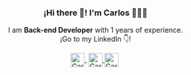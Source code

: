  
<p align="center" width="300">
   <!--<img align="center" width="200" style='border-radius:50%' src="https://media.licdn.com/dms/image/C4D03AQHE2VQiiwPnIQ/profile-displayphoto-shrink_200_200/0/1647927967355?e=1687996800&v=beta&t=oBoIwDsURUKrEbYKN6qTfWRbCrQ95gxuGL6UIAhx7l8" />-->
   <h3 align="center">¡Hi there 👋! I'm Carlos 👨🏻‍💻</h3>
</p>

<p align="center">I am <strong>Back-end Developer</strong> with 1 years of experience.<br />¡Go to my LinkedIn 👇!</p>
<p align="center">
   <a href="https://www.linkedin.com/in/carlos-mendoza-g%C3%B3mez-149594204/" target="_blank" style='margin-right:4px'>
    <img align="center" src="https://cdn.jsdelivr.net/npm/simple-icons@3.0.1/icons/linkedin.svg" alt="Carlos Andres Mendoza" height="28px" width="28px" />
  </a>
 <a href="https://app.aluracursos.com/user/andres-mendoza022002" target="_blank" style='margin-right:4px'>
    <img align="center" src="https://app.aluracursos.com/assets/images/logos/logo-aluraespanhol.svg" alt="Carlos Andres Mendoza" height="28px" width="28px" />
    <img align="center" src="https://cdn2.gnarususercontent.com.br/6/449886/e4621638-6168-4948-a623-76dcfdefd99c.png" alt="Carlos Andres Mendoza" height="28px" width="28px" />
  </a>
</p>

<!--
**Carlos200202/Carlos200202** is a ✨ _special_ ✨ repository because its `README.md` (this file) appears on your GitHub profile.

Here are some ideas to get you started:

- 🔭 I’m currently working on ...
- 🌱 I’m currently learning ...
- 👯 I’m looking to collaborate on ...
- 🤔 I’m looking for help with ...
- 💬 Ask me about ...
- 📫 How to reach me: ...
- 😄 Pronouns: ...
- ⚡ Fun fact: ...
-->
